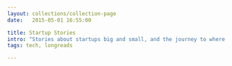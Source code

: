 ```yaml
---
layout: collections/collection-page
date:   2015-05-01 16:55:00

title: Startup Stories
intro: "Stories about startups big and small, and the journey to where they are today"
tags: tech, longreads

---
```



